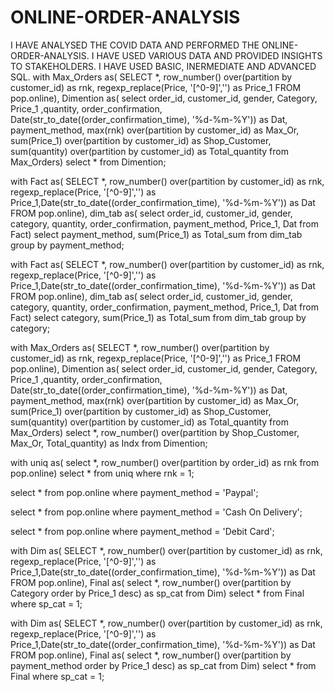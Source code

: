 # ONLINE-ORDER-ANALYSIS

I HAVE ANALYSED THE COVID DATA AND PERFORMED THE ONLINE-ORDER-ANALYSIS. I HAVE USED VARIOUS DATA AND PROVIDED INSIGHTS TO STAKEHOLDERS. I HAVE USED BASIC, INERMEDIATE AND ADVANCED SQL.
with Max_Orders as(
SELECT *, row_number() over(partition by customer_id) as rnk, regexp_replace(Price, '[^0-9]','') as Price_1
FROM pop.online), Dimention as(
select  order_id, customer_id, gender, Category, Price_1  ,quantity, order_confirmation, Date(str_to_date((order_confirmation_time), '%d-%m-%Y')) as Dat, payment_method, max(rnk) over(partition by customer_id) as Max_Or, sum(Price_1) over(partition  by customer_id) as Shop_Customer, sum(quantity) over(partition by customer_id) as Total_quantity
from Max_Orders)
select  *
from Dimention;


with Fact as(
SELECT *, row_number() over(partition by customer_id) as rnk, regexp_replace(Price, '[^0-9]','') as Price_1,Date(str_to_date((order_confirmation_time), '%d-%m-%Y')) as Dat
FROM pop.online), dim_tab as(
select  order_id, customer_id, gender, category, quantity, order_confirmation, payment_method, Price_1, Dat
from Fact)
select    payment_method, sum(Price_1) as Total_sum
from dim_tab
group by   payment_method;


with Fact as(
SELECT *, row_number() over(partition by customer_id) as rnk, regexp_replace(Price, '[^0-9]','') as Price_1,Date(str_to_date((order_confirmation_time), '%d-%m-%Y')) as Dat
FROM pop.online), dim_tab as(
select  order_id, customer_id, gender, category, quantity, order_confirmation, payment_method, Price_1, Dat
from Fact)
select    category, sum(Price_1) as Total_sum
from dim_tab
group by   category;


with Max_Orders as(
SELECT *, row_number() over(partition by customer_id) as rnk, regexp_replace(Price, '[^0-9]','') as Price_1
FROM pop.online), Dimention as(
select  order_id, customer_id, gender, Category, Price_1  ,quantity, order_confirmation, Date(str_to_date((order_confirmation_time), '%d-%m-%Y')) as Dat, payment_method, max(rnk) over(partition by customer_id) as Max_Or, sum(Price_1) over(partition  by customer_id) as Shop_Customer, sum(quantity) over(partition by customer_id) as Total_quantity
from Max_Orders)
select  *, row_number() over(partition by Shop_Customer, Max_Or, Total_quantity) as Indx
from Dimention;

with uniq as(
select *, row_number() over(partition by order_id) as rnk
from pop.online)
select *
from uniq
where rnk = 1;

 select *
 from pop.online
 where payment_method = 'Paypal';

 select *
 from pop.online
 where payment_method = 'Cash On Delivery';
 
  select *
 from pop.online
 where payment_method = 'Debit Card';
 
with Dim as(
 SELECT *, row_number() over(partition by customer_id) as rnk, regexp_replace(Price, '[^0-9]','') as Price_1,Date(str_to_date((order_confirmation_time), '%d-%m-%Y')) as Dat
FROM pop.online), Final as(
select *, row_number() over(partition by Category order by Price_1 desc) as sp_cat
from Dim)
select *
from Final
where sp_cat = 1;


with Dim as(
 SELECT *, row_number() over(partition by customer_id) as rnk, regexp_replace(Price, '[^0-9]','') as Price_1,Date(str_to_date((order_confirmation_time), '%d-%m-%Y')) as Dat
FROM pop.online), Final as(
select *, row_number() over(partition by payment_method order by Price_1 desc) as sp_cat
from Dim)
select *
from Final
where sp_cat = 1;
